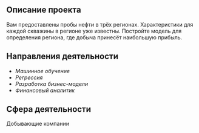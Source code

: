## Описание проекта

Вам предоставлены пробы нефти в трёх регионах. Характеристики для каждой скважины в регионе уже известны. Постройте модель для определения региона, где добыча принесёт наибольшую прибыль. 

## Направления деятельности

- *Машинное обучение*
- *Регрессия*
- *Разработка бизнес-модели*
- *Финансовый аналитик*

## Сфера деятельности

Добывающие компании
